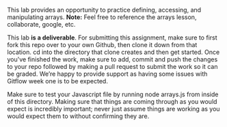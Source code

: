 This lab provides an opportunity to practice defining, accessing, and manipulating arrays. **Note:** Feel free to reference the arrays lesson, collaborate, google, etc.

This lab **is a deliverable**. For submitting this assignment, make sure to first fork this repo over to your own Github, then clone it down from that location. cd into the directory that clone creates and then get started. Once you've finished the work, make sure to add, commit and push the changes to your repo followed by making a pull request to submit the work so it can be graded. We’re happy to provide support as having some issues with Gitflow week one is to be expected.

Make sure to test your Javascript file by running node arrays.js from inside of this directory. Making sure that things are coming through as you would expect is incredibly important; never just assume things are working as you would expect them to without confirming they are.

